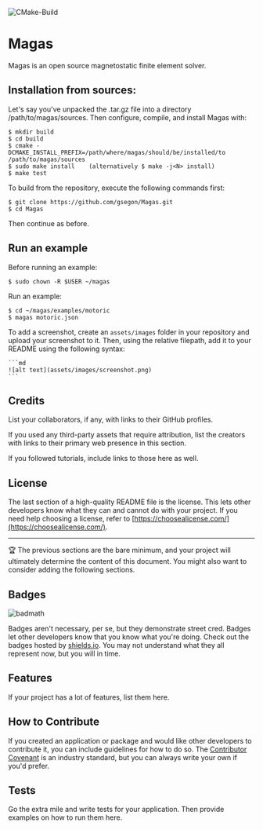![CMake-Build](https://github.com/gsegon/solver/actions/workflows/cmake.yml/badge.svg?event=push)


Magas
=====

Magas is an open source magnetostatic finite element solver. 


Installation from sources:
--------------------------
Let's say you've unpacked the .tar.gz file into a directory /path/to/magas/sources. 
Then configure, compile, and install Magas with:

    $ mkdir build
    $ cd build
    $ cmake -DCMAKE_INSTALL_PREFIX=/path/where/magas/should/be/installed/to /path/to/magas/sources
    $ sudo make install    (alternatively $ make -j<N> install)
    $ make test

To build from the repository, execute the following commands first:

    $ git clone https://github.com/gsegon/Magas.git
    $ cd Magas

Then continue as before.



## Run an example

Before running an example:

    $ sudo chown -R $USER ~/magas
    

Run an example:

    $ cd ~/magas/examples/motoric
    $ magas motoric.json

To add a screenshot, create an `assets/images` folder in your repository and upload your screenshot to it. Then, using the relative filepath, add it to your README using the following syntax:

    ```md
    ![alt text](assets/images/screenshot.png)
    ```

## Credits

List your collaborators, if any, with links to their GitHub profiles.

If you used any third-party assets that require attribution, list the creators with links to their primary web presence in this section.

If you followed tutorials, include links to those here as well.

## License

The last section of a high-quality README file is the license. This lets other developers know what they can and cannot do with your project. If you need help choosing a license, refer to [https://choosealicense.com/](https://choosealicense.com/).

---

🏆 The previous sections are the bare minimum, and your project will ultimately determine the content of this document. You might also want to consider adding the following sections.

## Badges

![badmath](https://img.shields.io/github/languages/top/lernantino/badmath)

Badges aren't necessary, per se, but they demonstrate street cred. Badges let other developers know that you know what you're doing. Check out the badges hosted by [shields.io](https://shields.io/). You may not understand what they all represent now, but you will in time.

## Features

If your project has a lot of features, list them here.

## How to Contribute

If you created an application or package and would like other developers to contribute it, you can include guidelines for how to do so. The [Contributor Covenant](https://www.contributor-covenant.org/) is an industry standard, but you can always write your own if you'd prefer.

## Tests

Go the extra mile and write tests for your application. Then provide examples on how to run them here.
